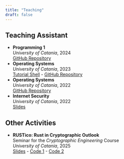 ```yaml
---
title: "Teaching"
draft: false
---
```


## Teaching Assistant
- **Programming 1**  
*University of Catania*, 2024  
[GitHub Repository](https://github.com/Herbrant/Tutorato-Programmazione-1-2024)
- **Operating Systems**  
*University of Catania*, 2023  
[Tutorial Shell](./tutorial_shell.pdf) - [GitHub Repository](https://github.com/Herbrant/Tutorato-Sistemi-Operativi-2023)
- **Operating Systems**  
*University of Catania*, 2022  
[GitHub Repository](https://github.com/Herbrant/Tutorato-Sistemi-Operativi-2022)
- **Internet Security**  
*University of Catania*, 2022  
[Slides](./internet_security.pdf)


## Other Activities
- **RUSTico: Rust in Cryptographic Outlook**  
Seminar for the *Cryptographic Engineering* Course  
*University of Catania*, 2025  
[Slides](./rustico.pdf) - [Code 1](https://github.com/Herbrant/pke_rust) - [Code 2](https://github.com/Herbrant/ds_rust)